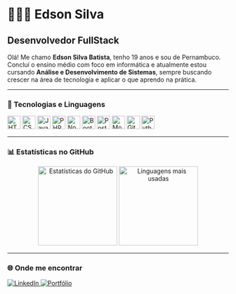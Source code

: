 # 👩🏻‍💻 Edson Silva

## Desenvolvedor FullStack

Olá! Me chamo **Edson Silva Batista**, tenho 19 anos e sou de Pernambuco.  
Concluí o ensino médio com foco em informática e atualmente estou cursando **Análise e Desenvolvimento de Sistemas**, sempre buscando crescer na área de tecnologia e aplicar o que aprendo na prática.

---

### 🤖 Tecnologias e Linguagens

<p>
  <img alt="HTML" title="HTML" width="30" src="https://cdn.jsdelivr.net/gh/devicons/devicon@latest/icons/html5/html5-original.svg" />
  <img alt="CSS" title="CSS" width="30" src="https://cdn.jsdelivr.net/gh/devicons/devicon@latest/icons/css3/css3-original.svg" />
  <img alt="JavaScript" title="JavaScript" width="30" src="https://cdn.jsdelivr.net/gh/devicons/devicon@latest/icons/javascript/javascript-original.svg" />
  <img alt="PHP" title="PHP" width="30" src="https://cdn.jsdelivr.net/gh/devicons/devicon@latest/icons/php/php-original.svg" />
  <img alt="Node.js" title="Node.js" width="30" src="https://cdn.jsdelivr.net/gh/devicons/devicon@latest/icons/nodejs/nodejs-original.svg" />
  <img alt="Bootstrap" title="Bootstrap" width="30" src="https://cdn.jsdelivr.net/gh/devicons/devicon@latest/icons/bootstrap/bootstrap-original.svg" />
  <img alt="PostgreSQL" title="PostgreSQL" width="30" src="https://cdn.jsdelivr.net/gh/devicons/devicon@latest/icons/postgresql/postgresql-original.svg" />
  <img alt="MongoDB" title="MongoDB" width="30" src="https://cdn.jsdelivr.net/gh/devicons/devicon@latest/icons/mongodb/mongodb-original.svg" />
  <img alt="Git" title="Git" width="30" src="https://cdn.jsdelivr.net/gh/devicons/devicon@latest/icons/git/git-original.svg" />
  <img alt="Python" title="Python" width="30" src="https://cdn.jsdelivr.net/gh/devicons/devicon@latest/icons/python/python-original.svg" />
</p>

---

### 📊 Estatísticas no GitHub

<p align="center">
  <img 
    src="https://github-readme-stats.vercel.app/api?username=edson-syl&show_icons=true&theme=tokyonight&include_all_commits=true&locale=pt-br" 
    alt="Estatísticas do GitHub" 
    height="180"
  />
  <img 
    src="https://github-readme-stats.vercel.app/api/top-langs/?username=edson-syl&theme=tokyonight&layout=compact&custom_title=Tecnologias+mais+usadas" 
    alt="Linguagens mais usadas" 
    height="180"
  />
</p>

---

### 🌐 Onde me encontrar

<p>
  <a href="https://www.linkedin.com/in/edsonsilvabat/" target="_blank" rel="noopener noreferrer">
    <img alt="LinkedIn" title="Me adiciona lá no LinkedIn!" src="https://img.shields.io/badge/LinkedIn-0A66C2?style=for-the-badge&logo=linkedin&logoColor=white" />
  </a>
  <a href="https://edson-syl.github.io/portfolio/" target="_blank" rel="noopener noreferrer">
    <img alt="Portfólio" title="Acesse meu portfólio" src="https://img.shields.io/badge/Portf%C3%B3lio-000?style=for-the-badge&logo=githubpages&logoColor=white" />
  </a>
</p>
